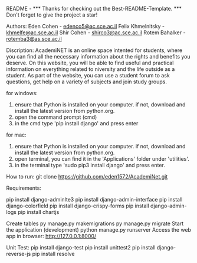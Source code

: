 README - 
*** Thanks for checking out the Best-README-Template.
*** Don't forget to give the project a star!
	
Authors:
Eden Cohen - edenco5@ac.sce.ac.il
Felix Khmelnitsky  - khmelfe@ac.sce.ac.il
Shir Cohen - shirco3@ac.sce.ac.il
Rotem Bahalker - rotemba3@as.sce.ac.il

Discription: 
AcademiNET is an online space intented for students, where you can find all the necessary information about the rights and benefits you deserve. 
On this website, you will be able to find useful and practical information on everything related to niversity and the life outside as a student. 
As part of the website, you can use a student forum to ask questions, get help on a variety of subjects and join study groups.


for windows:
1. ensure that Python is installed on your computer. if not, download and install the latest version from python.org. 
2. open the command prompt (cmd) 
3. in the cmd type 'pip install django' and press enter

for mac: 
1. ensure that Python is installed on your computer. if not, download and install the latest version from python.org. 
2. open terminal, you can find it in the 'Applications' folder under 'utilities'. 
3. in the terminal type 'sudo pip3 install django' and press enter. 


How to run: git clone https://github.com/eden1572/AcademiNet.git 

Requirements:

pip install django-adminlte3
pip install django-admin-interface
pip install django-colorfield
pip install django-crispy-forms
pip install django-admin-logs
pip install chartjs

Create tables py manage.py makemigrations
py manage.py migrate
Start the application (development)
python manage.py runserver
Access the web app in browser: http://127.0.0.1:8000/

Unit Test:
pip install django-test
pip install unittest2
pip install django-reverse-js
pip install resolve



